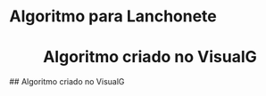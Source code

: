 # Algoritmo para Lanchonete
<h1 align="center">Algoritmo criado no VisualG</h1>
 ## Algoritmo criado no VisualG
